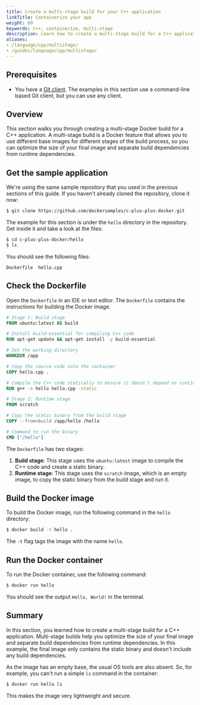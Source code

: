 ```yaml
---
title: Create a multi-stage build for your C++ application
linkTitle: Containerize your app
weight: 60
keywords: C++, containerize, multi-stage
description: Learn how to create a multi-stage build for a C++ application.
aliases:
- /language/cpp/multistage/
- /guides/language/cpp/multistage/
---
```


## Prerequisites

- You have a [Git client](https://git-scm.com/downloads). The examples in this section use a command-line based Git client, but you can use any client.

## Overview

This section walks you through creating a multi-stage Docker build for a C++ application.
A multi-stage build is a Docker feature that allows you to use different base images for different stages of the build process,
so you can optimize the size of your final image and separate build dependencies from runtime dependencies.

## Get the sample application

We're using the same sample repository that you used in the previous sections of this guide. If you haven't already cloned the repository, clone it now:

```bash
$ git clone https://github.com/dockersamples/c-plus-plus-docker.git
```

The example for this section is under the `hello` directory in the repository. Get inside it and take a look at the files:

```bash
$ cd c-plus-plus-docker/hello
$ ls
```

You should see the following files:

```text
Dockerfile  hello.cpp
```

## Check the Dockerfile

Open the `Dockerfile` in an IDE or text editor. The `Dockerfile` contains the instructions for building the Docker image.

```Dockerfile
# Stage 1: Build stage
FROM ubuntu:latest AS build

# Install build-essential for compiling C++ code
RUN apt-get update && apt-get install -y build-essential

# Set the working directory
WORKDIR /app

# Copy the source code into the container
COPY hello.cpp .

# Compile the C++ code statically to ensure it doesn't depend on runtime libraries
RUN g++ -o hello hello.cpp -static

# Stage 2: Runtime stage
FROM scratch

# Copy the static binary from the build stage
COPY --from=build /app/hello /hello

# Command to run the binary
CMD ["/hello"]
```

The `Dockerfile` has two stages:

1. **Build stage**: This stage uses the `ubuntu:latest` image to compile the C++ code and create a static binary.
2. **Runtime stage**: This stage uses the `scratch` image, which is an empty image, to copy the static binary from the build stage and run it.

## Build the Docker image

To build the Docker image, run the following command in the `hello` directory:

```bash
$ docker build -t hello .
```

The `-t` flag tags the image with the name `hello`.

## Run the Docker container

To run the Docker container, use the following command:

```bash
$ docker run hello
```

You should see the output `Hello, World!` in the terminal.

## Summary

In this section, you learned how to create a multi-stage build for a C++ application. Multi-stage builds help you optimize the size of your final image and separate build dependencies from runtime dependencies.
In this example, the final image only contains the static binary and doesn't include any build dependencies.

As the image has an empty base, the usual OS tools are also absent. So, for example, you can't run a simple `ls` command in the container:

```bash
$ docker run hello ls
```

This makes the image very lightweight and secure.
